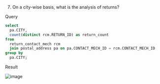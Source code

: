 7. On a city-wise basis, what is the analysis of returns?

Query
```SQL
select 
  pa.CITY, 
  count(distinct rcm.RETURN_ID) as return_count 
from 
  return_contact_mech rcm 
  join postal_address pa on pa.CONTACT_MECH_ID = rcm.CONTACT_MECH_ID 
group by 
  pa.CITY;
```

Result

![image](https://github.com/Nishtha-Jain-1119/Training-Assignment/assets/127538617/16f71e3a-50e9-4ee7-98d4-8ab07accaa89)
